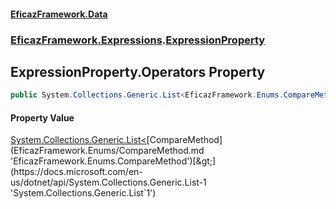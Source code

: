 #### [EficazFramework.Data](EficazFrameworkData.md 'EficazFramework Data')
### [EficazFramework.Expressions](EficazFrameworkData.md#EficazFramework.Expressions 'EficazFramework.Expressions').[ExpressionProperty](EficazFramework.Expressions/ExpressionProperty.md 'EficazFramework.Expressions.ExpressionProperty')

## ExpressionProperty.Operators Property

```csharp
public System.Collections.Generic.List<EficazFramework.Enums.CompareMethod> Operators { get; set; }
```

#### Property Value
[System.Collections.Generic.List&lt;](https://docs.microsoft.com/en-us/dotnet/api/System.Collections.Generic.List-1 'System.Collections.Generic.List`1')[CompareMethod](EficazFramework.Enums/CompareMethod.md 'EficazFramework.Enums.CompareMethod')[&gt;](https://docs.microsoft.com/en-us/dotnet/api/System.Collections.Generic.List-1 'System.Collections.Generic.List`1')